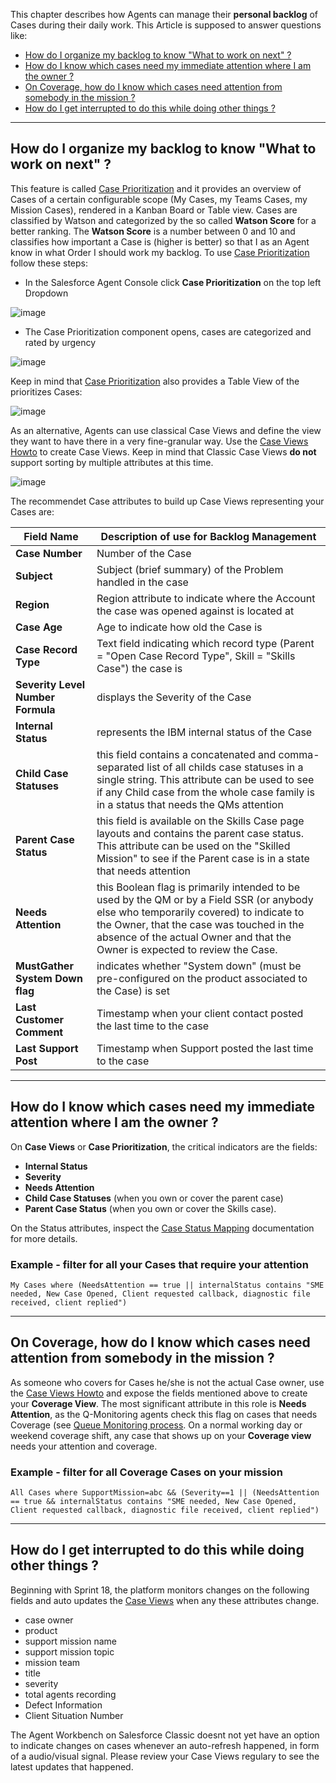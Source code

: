
This chapter describes how Agents can manage their **personal backlog** of Cases during their daily work. This Article is supposed to answer questions like:
 * [How do I organize my backlog to know "What to work on next" ?](/dba-support/DBA-Education/#/DBA-Education/process/agents/case/backlogManagement#wtwon)
 * [How do I know which cases need my immediate attention where I am the owner ?](/dba-support/DBA-Education/#/DBA-Education/process/agents/case/backlogManagement#owner)
 * [On Coverage, how do I know which cases need attention from somebody in the mission ?](/dba-support/DBA-Education/#/DBA-Education/process/agents/case/backlogManagement#coverage)
 * [How do I get interrupted to do this while doing other things ?](/dba-support/DBA-Education/#/DBA-Education/process/agents/case/backlogManagement#interrupted)

---

## <a id="wtwon" name="wtwon"></a>How do I organize my backlog to know "What to work on next" ?
This feature is called <a href="/dba-support/DBA-Education/#/DBA-Education/wis/wtwon">Case Prioritization</a> and it provides an overview of Cases of a certain configurable scope (My Cases, my Teams Cases, my Mission Cases), rendered in a Kanban Board or Table view. Cases are classified by Watson and categorized by the so called **Watson Score** for a better ranking. The **Watson Score** is a number between 0 and 10 and classifies how important a Case is (higher is better) so that I as an Agent know in what Order I should work my backlog. To use <a href="/dba-support/DBA-Education/#/DBA-Education/wis/wtwon">Case Prioritization</a> follow these steps:

* In the Salesforce Agent Console click **Case Prioritization** on the top left Dropdown

![image](https://media.github.ibm.com/user/70336/files/9e0de772-aad3-11e8-83b1-15fbb75e430c)

* The Case Prioritization component opens, cases are categorized and rated by urgency

![image](https://media.github.ibm.com/user/70336/files/b12271a0-aad5-11e8-9519-9c2029c7b42c)

Keep in mind that <a href="/dba-support/DBA-Education/#/DBA-Education/wis/wtwon">Case Prioritization</a> also provides a Table View of the prioritizes Cases:

![image](https://media.github.ibm.com/user/19331/files/e5cb952e-b4f0-11e8-8341-bf418ccd7294)

As an alternative, Agents can use classical Case Views and define the view they want to have there in a very fine-granular way. Use the <a href="/dba-support/DBA-Education/#/DBA-Education/process/agents/case/caseViews">Case Views Howto</a> to create Case Views. Keep in mind that Classic Case Views **do not** support sorting by multiple attributes at this time. 

![image](https://media.github.ibm.com/user/19331/files/f310fee4-b4f1-11e8-8247-7c6a5eac75bc)

The recommendet Case attributes to build up Case Views representing your Cases are:

| Field Name            | Description of use for Backlog Management                                                                                                                          |
|-----------------------------------|--------------------------------------------------------------------------------------------------------------------------------------------------------------------------------------------------------------------------------------------------|
| **Case Number**             | Number of the Case               |      
| **Subject**             | Subject (brief summary) of the Problem handled in the case           |   
| **Region**             | Region attribute to indicate where the Account the case was opened against is located at          |   
| **Case Age**             | Age to indicate how old the Case is         |            
| **Case Record Type**             | Text field indicating which record type (Parent = "Open Case Record Type", Skill = "Skills Case") the case is                                                                                                                                    |
| **Severity Level Number Formula** | displays the Severity of the Case                                                                                                                                                                                                                |
| **Internal Status**               | represents the IBM internal status of the Case                                                                                                                                                                                                   |
| **Child Case Statuses**           | this field contains a concatenated and comma-separated list of all childs case statuses in a single string. This attribute can be used to see if any Child case from the whole case family is in a status that needs the QMs attention           |
| **Parent Case Status**            | this field is available on the Skills Case page layouts and contains the parent case status. This attribute can be used on the "Skilled Mission" to see if the Parent case is in a state that needs attention                                    |
| **Needs Attention**               | this Boolean flag is primarily intended to be used by the QM or by a Field SSR (or anybody else who temporarily covered) to indicate to the Owner, that the case was touched in the absence of the actual Owner and that the Owner is expected to review the Case. |
|  **MustGather System Down flag** |  indicates whether "System down" (must be pre-configured on the product associated to the Case) is set                                    | **Last Modified Date/Time** | Timestamp when the case was last modified |
| **Last Customer Comment** | Timestamp when your client contact posted the last time to the case |
| **Last Support Post** | Timestamp when Support posted the last time to the case |

---

## <a id="owner" name="owner"></a>How do I know which cases need my immediate attention where I am the owner ?

On **Case Views** or **Case Prioritization**, the critical indicators are the fields: 
* **Internal Status** 
* **Severity** 
* **Needs Attention** 
* **Child Case Statuses** (when you own or cover the parent case) 
* **Parent Case Status** (when you own or cover the Skills case). 

On the Status attributes, inspect the <a href="/dba-support/DBA-Education/#/DBA-Education/process/case/statusMapping">Case Status Mapping</a> documentation for more details.

### Example - filter for all your Cases that require your attention
`My Cases where (NeedsAttention == true || internalStatus contains "SME needed, New Case Opened, Client requested callback, diagnostic file received, client replied")`

---

## <a id="coverage" name="coverage"></a>On Coverage, how do I know which cases need attention from somebody in the mission ?

As someone who covers for Cases he/she is not the actual Case owner, use the <a href="/dba-support/DBA-Education/#/DBA-Education/process/agents/case/caseViews">Case Views Howto</a> and expose the fields mentioned above to create your **Coverage View**. The most significant attribute in this role is **Needs Attention**, as the Q-Monitoring agents check this flag on cases that needs Coverage (see <a href="/dba-support/DBA-Education/#/DBA-Education/process/agents/case/monitoring">Queue Monitoring process</a>. On a normal working day or weekend coverage shift, any case that shows up on your **Coverage view** needs your attention and coverage.

### Example - filter for all Coverage Cases on your mission
`All Cases where SupportMission=abc && (Severity==1 || (NeedsAttention == true && internalStatus contains "SME needed, New Case Opened, Client requested callback, diagnostic file received, client replied")`

---

## <a id="interrupted" name="interrupted"></a>How do I get interrupted to do this while doing other things ?

Beginning with Sprint 18, the platform monitors changes on the following fields and auto updates the <a href="/dba-support/DBA-Education/#/DBA-Education/process/agents/case/caseViews">Case Views</a> when any these attributes change.

* case owner
* product
* support mission name
* support mission topic
* mission team
* title
* severity
* total agents recording
* Defect Information
* Client Situation Number

The Agent Workbench on Salesforce Classic doesnt not yet have an option to indicate changes on cases whenever an auto-refresh happened, in form of a audio/visual signal. Please review your Case Views regulary to see the latest updates that happened.